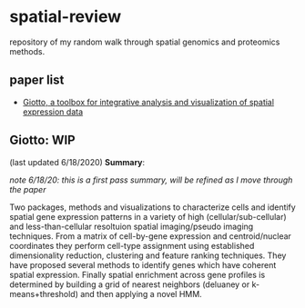 # spatial-review
repository of my random walk through spatial genomics and proteomics methods.

## paper list
* [Giotto, a toolbox for integrative analysis and visualization of spatial expression data](https://www.biorxiv.org/content/10.1101/701680v2)

## Giotto: WIP
(last updated 6/18/2020)
**Summary**: 

*note 6/18/20: this is a first pass summary, will be refined as I move through the paper*

Two packages, methods and visualizations to characterize cells and identify spatial gene expression patterns in a variety of high (cellular/sub-cellular) and less-than-cellular resoltuion spatial imaging/pseudo imaging techniques. From a matrix of cell-by-gene expression and centroid/nuclear coordinates they perform cell-type assignment using established dimensionality reduction, clustering and feature ranking techniques. They have proposed several methods to identify genes which have coherent spatial expression. Finally spatial enrichment across gene profiles is determined by building a grid of nearest neighbors (deluaney or k-means+threshold) and then applying a novel HMM.



